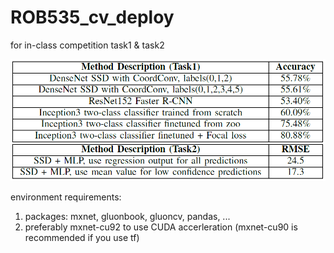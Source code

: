 # ROB535_cv_deploy
for in-class competition task1 &amp; task2

![alt text](https://github.com/ZwX1616/ROB535_cv_deploy/blob/master/acc.PNG?raw=true)

environment requirements:
1. packages: mxnet, gluonbook, gluoncv, pandas, ...
2. preferably mxnet-cu92 to use CUDA accerleration (mxnet-cu90 is recommended if you use tf)
